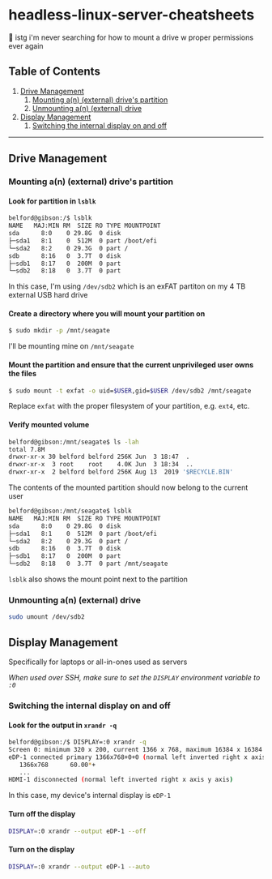 # headless-linux-server-cheatsheets
🐧 istg i'm never searching for how to mount a drive w proper permissions ever again

## Table of Contents
1. [Drive Management](#drive-management)
    1. [Mounting a(n) (external) drive's partition](#mounting-an-external-drives-partition)
    2. [Unmounting a(n) (external) drive](#unmounting-an-external-drive)
2. [Display Management](#display-management)
    1. [Switching the internal display on and off](#switching-the-internal-display-on-and-off)

---

## Drive Management

### Mounting a(n) (external) drive's partition

#### Look for partition in `lsblk`

```bash
belford@gibson:/$ lsblk
NAME   MAJ:MIN RM  SIZE RO TYPE MOUNTPOINT
sda      8:0    0 29.8G  0 disk
├─sda1   8:1    0  512M  0 part /boot/efi
└─sda2   8:2    0 29.3G  0 part /
sdb      8:16   0  3.7T  0 disk
├─sdb1   8:17   0  200M  0 part
└─sdb2   8:18   0  3.7T  0 part
```

In this case, I'm using `/dev/sdb2` which is an exFAT partiton on my 4 TB external USB hard drive

#### Create a directory where you will mount your partition on

```bash
$ sudo mkdir -p /mnt/seagate
```

I'll be mounting mine on `/mnt/seagate`

#### Mount the partition and ensure that the current unprivileged user owns the files

```bash
$ sudo mount -t exfat -o uid=$USER,gid=$USER /dev/sdb2 /mnt/seagate
```

Replace `exfat` with the proper filesystem of your partition, e.g. `ext4`, etc.

#### Verify mounted volume

```bash
belford@gibson:/mnt/seagate$ ls -lah
total 7.8M
drwxr-xr-x 30 belford belford 256K Jun  3 18:47  .
drwxr-xr-x  3 root    root    4.0K Jun  3 18:34  ..
drwxr-xr-x  2 belford belford 256K Aug 13  2019 '$RECYCLE.BIN'
```

The contents of the mounted partition should now belong to the current user

```bash
belford@gibson:/mnt/seagate$ lsblk
NAME   MAJ:MIN RM  SIZE RO TYPE MOUNTPOINT
sda      8:0    0 29.8G  0 disk
├─sda1   8:1    0  512M  0 part /boot/efi
└─sda2   8:2    0 29.3G  0 part /
sdb      8:16   0  3.7T  0 disk
├─sdb1   8:17   0  200M  0 part
└─sdb2   8:18   0  3.7T  0 part /mnt/seagate
```

`lsblk` also shows the mount point next to the partition

### Unmounting a(n) (external) drive

```bash
sudo umount /dev/sdb2
```

## Display Management

Specifically for laptops or all-in-ones used as servers

_When used over SSH, make sure to set the `DISPLAY` environment variable to `:0`_

### Switching the internal display on and off

#### Look for the output in `xrandr -q`

```bash
belford@gibson:/$ DISPLAY=:0 xrandr -q
Screen 0: minimum 320 x 200, current 1366 x 768, maximum 16384 x 16384
eDP-1 connected primary 1366x768+0+0 (normal left inverted right x axis y axis) 256mm x 144mm
   1366x768      60.00*+
   ...
HDMI-1 disconnected (normal left inverted right x axis y axis)
```

In this case, my device's internal display is `eDP-1`

#### Turn off the display

```bash
DISPLAY=:0 xrandr --output eDP-1 --off
```

#### Turn on the display

```bash
DISPLAY=:0 xrandr --output eDP-1 --auto
```
